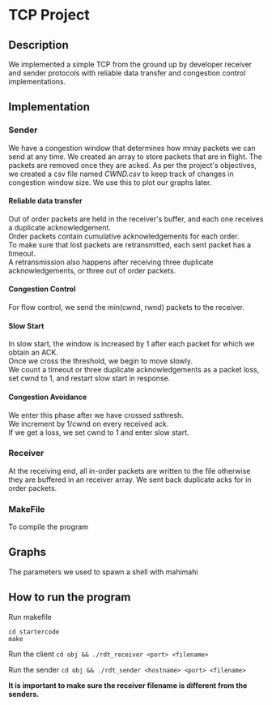 # TCP Project

## Description

We implemented a simple TCP from the ground up by developer receiver and sender protocols with reliable data transfer and congestion control implementations.

## Implementation

### Sender

We have a congestion window that determines how mnay packets we can send at any time.
We created an array to store packets that are in flight. The packets are removed once they are acked. As per the project's objectives, we created a csv file named _CWND.csv_ to keep track of changes in congestion window size. We use this to plot our graphs later.

#### Reliable data transfer

Out of order packets are held in the receiver's buffer, and each one receives a duplicate acknowledgement.<br>
Order packets contain cumulative acknowledgements for each order.<br>
To make sure that lost packets are retransmitted, each sent packet has a timeout.<br>
A retransmission also happens after receiving three duplicate acknowledgements, or three out of order packets.<br>

#### Congestion Control

For flow control, we send the min(cwnd, rwnd) packets to the receiver.

#### Slow Start

In slow start, the window is increased by 1 after each packet for which we obtain an ACK.<br>
Once we cross the threshold, we begin to move slowly.<br>
We count a timeout or three duplicate acknowledgements as a packet loss, set cwnd to 1, and restart slow start in response.<br>

#### Congestion Avoidance

We enter this phase after we have crossed ssthresh.<br/>
We increment by 1/cwnd on every received ack.<br/>
If we get a loss, we set cwnd to 1 and enter slow start.

### Receiver

At the receiving end, all in-order packets are written to the file otherwise they are buffered in an receiver array. We sent back duplicate acks for in order packets.

### MakeFile

To compile the program

## Graphs

The parameters we used to spawn a shell with mahimahi

## How to run the program

Run makefile

```
cd startercode
make
```

Run the client
`cd obj && ./rdt_receiver <port> <filename>`

Run the sender
`cd obj && ./rdt_sender <hostname> <port> <filename>`

**It is important to make sure the receiver filename is different from the senders.**
